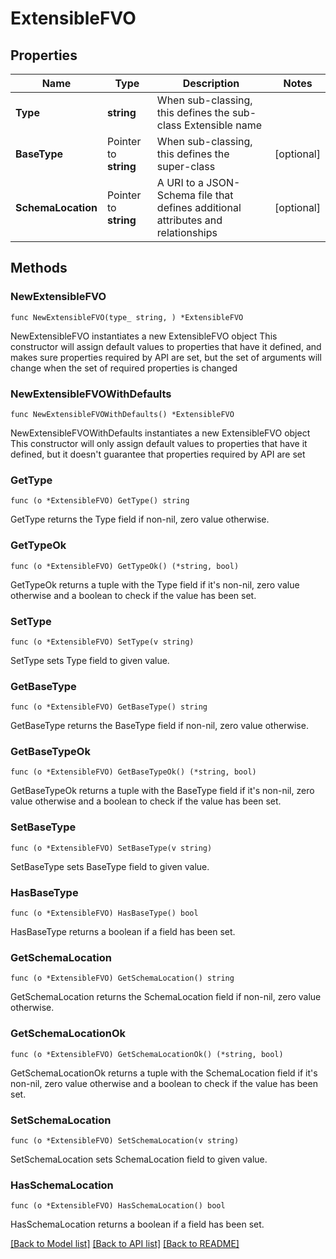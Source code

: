 # ExtensibleFVO

## Properties

Name | Type | Description | Notes
------------ | ------------- | ------------- | -------------
**Type** | **string** | When sub-classing, this defines the sub-class Extensible name | 
**BaseType** | Pointer to **string** | When sub-classing, this defines the super-class | [optional] 
**SchemaLocation** | Pointer to **string** | A URI to a JSON-Schema file that defines additional attributes and relationships | [optional] 

## Methods

### NewExtensibleFVO

`func NewExtensibleFVO(type_ string, ) *ExtensibleFVO`

NewExtensibleFVO instantiates a new ExtensibleFVO object
This constructor will assign default values to properties that have it defined,
and makes sure properties required by API are set, but the set of arguments
will change when the set of required properties is changed

### NewExtensibleFVOWithDefaults

`func NewExtensibleFVOWithDefaults() *ExtensibleFVO`

NewExtensibleFVOWithDefaults instantiates a new ExtensibleFVO object
This constructor will only assign default values to properties that have it defined,
but it doesn't guarantee that properties required by API are set

### GetType

`func (o *ExtensibleFVO) GetType() string`

GetType returns the Type field if non-nil, zero value otherwise.

### GetTypeOk

`func (o *ExtensibleFVO) GetTypeOk() (*string, bool)`

GetTypeOk returns a tuple with the Type field if it's non-nil, zero value otherwise
and a boolean to check if the value has been set.

### SetType

`func (o *ExtensibleFVO) SetType(v string)`

SetType sets Type field to given value.


### GetBaseType

`func (o *ExtensibleFVO) GetBaseType() string`

GetBaseType returns the BaseType field if non-nil, zero value otherwise.

### GetBaseTypeOk

`func (o *ExtensibleFVO) GetBaseTypeOk() (*string, bool)`

GetBaseTypeOk returns a tuple with the BaseType field if it's non-nil, zero value otherwise
and a boolean to check if the value has been set.

### SetBaseType

`func (o *ExtensibleFVO) SetBaseType(v string)`

SetBaseType sets BaseType field to given value.

### HasBaseType

`func (o *ExtensibleFVO) HasBaseType() bool`

HasBaseType returns a boolean if a field has been set.

### GetSchemaLocation

`func (o *ExtensibleFVO) GetSchemaLocation() string`

GetSchemaLocation returns the SchemaLocation field if non-nil, zero value otherwise.

### GetSchemaLocationOk

`func (o *ExtensibleFVO) GetSchemaLocationOk() (*string, bool)`

GetSchemaLocationOk returns a tuple with the SchemaLocation field if it's non-nil, zero value otherwise
and a boolean to check if the value has been set.

### SetSchemaLocation

`func (o *ExtensibleFVO) SetSchemaLocation(v string)`

SetSchemaLocation sets SchemaLocation field to given value.

### HasSchemaLocation

`func (o *ExtensibleFVO) HasSchemaLocation() bool`

HasSchemaLocation returns a boolean if a field has been set.


[[Back to Model list]](../README.md#documentation-for-models) [[Back to API list]](../README.md#documentation-for-api-endpoints) [[Back to README]](../README.md)


